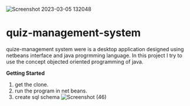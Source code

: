 ![Screenshot 2023-03-05 132048](https://user-images.githubusercontent.com/110671737/222954661-3a9e04d0-4748-49de-942e-96b36181152d.png)


# quiz-management-system
quize-management system were is a desktop application designed using netbeans interface and java progrmming language.
In this project I try to use the concept objected oriented programming of java.

**Getting Started**

1. get the clone.
2. run the program in net beans.
3. create sql schema ![Screenshot (46)](https://user-images.githubusercontent.com/110671737/222984761-3efccb81-5353-430a-92be-2d9b06e6700b.png)

